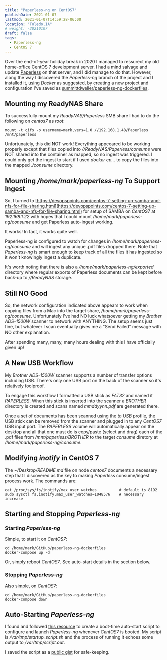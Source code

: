 ```yaml
---
title: "Paperless-ng on CentOS7"
publishDate: 2021-01-07
lastmod: 2021-01-07T14:59:28-06:00
location: "Toledo,IA"
# weight: -20210107
draft: false
tags:
  - Paperless-ng
  - CentOS 7
---
```


Over the end-of-year holiday break in 2020 I managed to ressurect my old home-office CentOS 7 development server.  I had a mind salvage and update [Paperless](https://github.com/the-paperless-project/paperless) on that server, and I did manage to do that.  However, along the way I discovered the *Paperless-ng* branch of the project and I installed it, using *Docker* as suggested, by creating a new project and configuration I've saved as [summittdweller/paperless-ng-dockerfiles](https://github.com/SummittDweller/paperless-ng-dockerfiles).

## Mounting my ReadyNAS Share

To successfully mount my *ReadyNAS/Paperless* SMB share I had to do the following on *centos7* as *root*:

```
mount -t cifs -o username=mark,vers=1.0 //192.168.1.48/Paperless /mnt/paperless
```

Unfortunately, this did NOT work!  Everything appeeared to be working properly except that files copied into *//ReadyNAS/Paperless/consume* were NOT shared into the container as mapped, so no ingest was triggered.  I could only get the ingest to start if I used *docker cp...* to copy the files into the mapped *./consume* directory.

## Mounting */home/mark/paperless-ng* To Support Ingest

So, I turned to [https://devopspoints.com/centos-7-setting-up-samba-and-nfs-for-file-sharing.html](https://devopspoints.com/centos-7-setting-up-samba-and-nfs-for-file-sharing.html) for setup of SAMBA on *CentOS7* at *192.168.1.22* with hopes that I could mount */home/mark/paperless-ng/consume* and get Paperless auto-ingest working.

It works!  In fact, it works quite well.

Paperless-ng is configured to watch for changes in */home/mark/paperless-ng/consume* and will ingest any unique .pdf files dropped there.  Note that *Paperless-ng* is smart enough to keep track of all the files it has ingested so it won't knowingly ingest a duplicate.

It's worth noting that there is also a */home/mark/paperless-ng/exported* directory where regular exports of Paperless documents can be kept before back-up to *//ReadyNAS* storage.

## Still NO Good

So, the network configuration indicated above appears to work when copying files from a Mac into the target share, */home/mark/paperless-ng/consume*.  Unfortunately I've had NO luck whatsoever getting my *Brother ADS-1500W* scanner to network with ANYTHING.  The setup seems just fine, but whatever I scan eventually gives me a "Send Failed" message with NO other explanation.

After spending many, many, many hours dealing with this I have officially given up!

## A New USB Workflow

My *Brother ADS-1500W* scanner supports a number of transfer options including USB. There's only one USB port on the back of the scanner so it's relatively foolproof.

To engage this workflow I formatted a USB stick as *FAT32* and named it *PAPERLESS*.  When this stick is inserted into the scanner a *BROTHER* directory is created and scans named *mmddyynn.pdf* are generated there.

Once a set of documents has been scanned using the *to USB* profile, the USB stick can be removed from the scanner and plugged in to any *CentOS7* USB input port.  The *PAPERLESS* volume will automatically appear on the desktop and all that one must do is copy/paste (select and drag) each of the .pdf files from */mnt/paperless/BROTHER* to the target *consume* diretory at */home/mark/paperless-ng/consume*.

## Modifying *inotify* in CentOS 7

The *~/Desktop/README.md* file on node *centos7* documents a necessary step that I discovered as the key to making *Paperless* consume/ingest process work.  The commands are:

```
cat /proc/sys/fs/inotify/max_user_watches          # default is 8192
sudo sysctl fs.inotify.max_user_watdhes=1048576    # necessary increase
```

## Starting and Stopping *Paperless-ng*

### Starting *Paperless-ng*

Simple, to start it on *CentOS7*:

```
cd /home/mark/GitHub/paperless-ng-dockerfiles
docker-compose up -d
```

Or, simply reboot *CentOS7*.  See auto-start details in the section below.

### Stopping *Paperless-ng*

Also simple, on *CentOS7*:

```
cd /home/mark/GitHub/paperless-ng-dockerfiles
docker-compose down
```

## Auto-Starting *Paperless-ng*

I found and followed [this resource](https://www.thegeekdiary.com/centos-rhel-7-how-to-make-custom-script-to-run-automatically-during-boot/) to create a boot-time auto-start script to configure and launch *Paperless-ng* whenever *CentOS7* is booted.  My script is */var/tmp/startup_script.sh* and the process of running it echoes some output to */var/tmp/script.out*.

I saved the script as a [public gist](https://gist.github.com/SummittDweller/9e179f948faf0d30fe8069f684b7d762) for safe-keeping.
